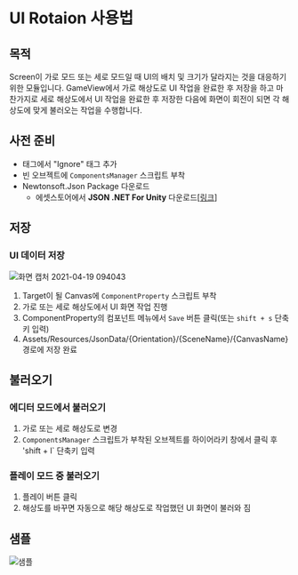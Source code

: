 
# UI Rotaion 사용법 
## 목적
Screen이 가로 모드 또는 세로 모드일 때 UI의 배치 및 크기가 달라지는 것을 대응하기 위한 모듈입니다.
GameView에서 가로 해상도로 UI 작업을 완료한 후 저장을 하고 마찬가지로 세로 해상도에서 UI 작업을 완료한 후 저장한 다음에
화면이 회전이 되면 각 해상도에 맞게 불러오는 작업을 수행합니다.

## 사전 준비
- 태그에서 "Ignore" 태그 추가
- 빈 오브젝트에 `ComponentsManager` 스크립트 부착
- Newtonsoft.Json Package 다운로드
  - 에셋스토어에서 **JSON .NET For Unity** 다운로드[[링크](https://assetstore.unity.com/packages/tools/input-management/json-net-for-unity-11347)]

## 저장
### UI 데이터 저장
![화면 캡처 2021-04-19 094043](https://user-images.githubusercontent.com/75019048/115168549-4da52680-a0f6-11eb-9644-b65024b0d5c2.jpg)
1. Target이 될 Canvas에 `ComponentProperty` 스크립트 부착
2. 가로 또는 세로 해상도에서 UI 화면 작업 진행
3. ComponentProperty의 컴포넌트 메뉴에서 `Save` 버튼 클릭(또는 `shift + s` 단축키 입력)
4. Assets/Resources/JsonData/{Orientation}/{SceneName}/{CanvasName} 경로에 저장 완료

## 불러오기
### 에디터 모드에서 불러오기
1. 가로 또는 세로 해상도로 변경
2. `ComponentsManager` 스크립트가 부착된 오브젝트를 하이어라키 창에서 클릭 후 'shift + l` 단축키 입력
### 플레이 모드 중 불러오기
1. 플레이 버튼 클릭
2. 해상도를 바꾸면 자동으로 해당 해상도로 작업했던 UI 화면이 불러와 짐

## 샘플
![샘플](https://github.com/Joseph-Cha/UnityRotateUI/blob/main/GIF/Sample.gif?raw=true)
